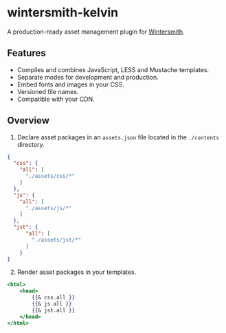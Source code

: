 # wintersmith-kelvin

A production-ready asset management plugin for [Wintersmith](https://github.com/jnordberg/wintersmith).

## Features

- Compiles and combines JavaScript, LESS and Mustache templates.
- Separate modes for development and production.
- Embed fonts and images in your CSS.
- Versioned file names.
- Compatible with your CDN.

## Overview

1. Declare asset packages in an `assets.json` file located in the `./contents` directory.

```json
{
  "css": {
    "all": [
      "./assets/css/*"
    ]
  },
  "js": {
    "all": [
      "./assets/js/*"
    ]
  },
  "jst": {
      "all": [
        "./assets/jst/*"
      ]
    }
}
````

2. Render asset packages in your templates.

```mustache
<html>
    <head>
        {{& css.all }}
        {{& js.all }}
        {{& jst.all }}
    </head>
</html>
```